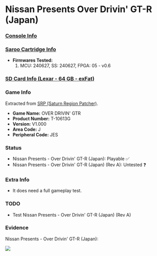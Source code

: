 # Nissan Presents Over Drivin' GT-R (Japan)

### [Console Info](../../../../../Info/Consoles/VA13/README.md)

### [Saroo Cartridge Info](../../../../../Info/Cartridges/RetroGameParadiseStore/1.32F/README.md)

- <b>Firmwares Tested:</b>
  1. MCU: 240627, SS: 240627, FPGA: 05 - v0.6

### [SD Card Info (Lexar - 64 GB - exFat)](../../../../../Info/SdCards/Lexar/64GB/exfat/README.md)

### Game Info

Extracted from [SRP (Saturn Region Patcher)](https://segaxtreme.net/resources/saturn-region-patcher.81/download).

- <b>Game Name:</b> OVER DRIVIN' GTR
- <b>Product Number:</b> T-10613G
- <b>Version:</b> V1.000
- <b>Area Code:</b> J
- <b>Peripheral Code:</b> JES

### Status

- Nissan Presents - Over Drivin' GT-R (Japan): Playable :white_check_mark:
- Nissan Presents - Over Drivin' GT-R (Japan) (Rev A): Untested :question:

### Extra Info

- It does need a full gameplay test.

### TODO

- Test Nissan Presents - Over Drivin' GT-R (Japan) (Rev A)

### Evidence

Nissan Presents - Over Drivin' GT-R (Japan):

[![](https://img.youtube.com/vi/PHKl0cHG9lU/0.jpg)](https://www.youtube.com/watch?v=PHKl0cHG9lU)
